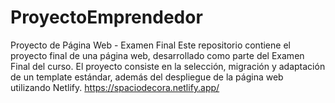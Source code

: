 # ProyectoEmprendedor
Proyecto de Página Web - Examen Final
Este repositorio contiene el proyecto final de una página web, desarrollado como parte del Examen Final del curso. El proyecto consiste en la selección, migración y adaptación de un template estándar, además del despliegue de la página web utilizando Netlify.
https://spaciodecora.netlify.app/
